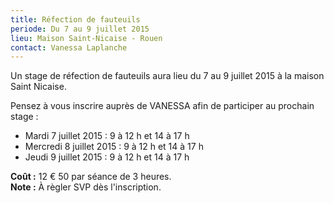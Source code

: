```yaml
---
title: Réfection de fauteuils
periode: Du 7 au 9 juillet 2015
lieu: Maison Saint-Nicaise - Rouen
contact: Vanessa Laplanche
---
```


Un stage de réfection de fauteuils aura lieu du 7 au 9 juillet 2015 à la maison Saint Nicaise.

Pensez à vous inscrire auprès de VANESSA afin de participer au prochain stage : 

  * Mardi 7 juillet 2015 : 9 à 12 h et 14 à 17 h
  * Mercredi 8 juillet 2015 : 9 à 12 h et 14 à 17 h
  * Jeudi 9 juillet 2015 : 9 à 12 h et 14 à 17 h

**Coût :** 12 € 50 par séance de 3 heures.  
**Note :**  À règler SVP dès l'inscription.